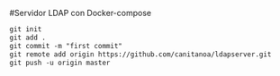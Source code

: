 #Servidor LDAP con Docker-compose

```txt
git init
git add .
git commit -m "first commit"
git remote add origin https://github.com/canitanoa/ldapserver.git
git push -u origin master
```